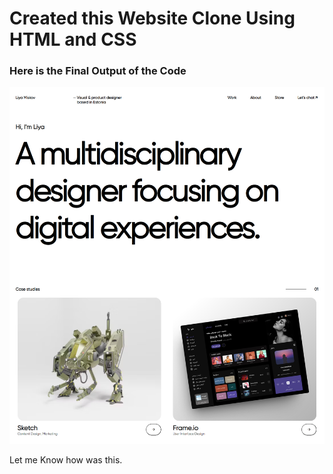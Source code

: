 <h1>Created this Website Clone Using HTML and CSS</h1>
<h3>Here is the Final Output of the Code</h3>
<img src='PR-2-img.png' alt='output of the webpage'/>
<p>Let me Know how was this.</p>
